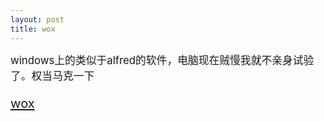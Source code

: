 ```yaml
---
layout: post
title: wox
---
```

<big>windows上的类似于alfred的软件，电脑现在贼慢我就不亲身试验了。权当马克一下<big><br>



<a href="https://github.com/Wox-launcher/Wox/releases">wox</a>


